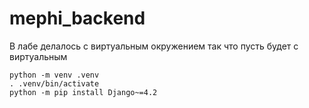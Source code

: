 # mephi_backend

В лабе делалось с виртуальным окружением так что пусть будет с виртуальным

```
python -m venv .venv
. .venv/bin/activate
python -m pip install Django~=4.2
```
